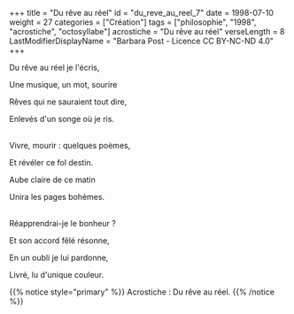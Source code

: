 +++
title = "Du rêve au réel"
id = "du_reve_au_reel_7"
date = 1998-07-10
weight = 27
categories = ["Création"]
tags = ["philosophie", "1998", "acrostiche", "octosyllabe"]
acrostiche = "Du rêve au réel"
verseLength = 8
LastModifierDisplayName = "Barbara Post - Licence CC BY-NC-ND 4.0"
+++

Du rêve au réel je l'écris,

Une musique, un mot, sourire

Rêves qui ne sauraient tout dire,

Enlevés d'un songe où je ris.

 \
Vivre, mourir : quelques poèmes,

Et révéler ce fol destin.

Aube claire de ce matin

Unira les pages bohèmes.

 \
Réapprendrai-je le bonheur ?

Et son accord fêlé résonne,

En un oubli je lui pardonne,

Livré, lu d'unique couleur.

{{% notice style="primary" %}}
Acrostiche : Du rêve au réel.
{{% /notice %}}
